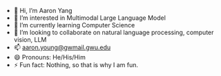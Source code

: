 - 👋 Hi, I’m Aaron Yang
- 👀 I’m interested in Multimodal Large Language Model
- 🌱 I’m currently learning Computer Science
- 💞️ I’m looking to collaborate on natural language processing, computer vision, LLM
- 📫 aaron.young@gwmail.gwu.edu
- 😄 Pronouns: He/His/Him
- ⚡ Fun fact: Nothing, so that is why I am fun.

<!---
AARONYOUNG2023/AARONYOUNG2023 is a ✨ special ✨ repository because its `README.md` (this file) appears on your GitHub profile.
You can click the Preview link to take a look at your changes.
--->
